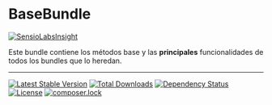 BaseBundle
===================
[![SensioLabsInsight](https://insight.sensiolabs.com/projects/ac7ea233-44c9-4319-ac02-103362873cbf/big.png)](https://insight.sensiolabs.com/projects/ac7ea233-44c9-4319-ac02-103362873cbf)

Este bundle contiene los métodos base y las **principales** funcionalidades de todos los bundles que lo heredan. 

----------
[![Latest Stable Version](https://poser.pugx.org/kronhyx/base-bundle/v/stable)](https://packagist.org/packages/kronhyx/base-bundle)
[![Total Downloads](https://poser.pugx.org/kronhyx/base-bundle/downloads)](https://packagist.org/packages/kronhyx/base-bundle)
[![Dependency Status](https://gemnasium.com/badges/github.com/Kronhyx/BaseBundle.svg)](https://gemnasium.com/github.com/Kronhyx/BaseBundle)
[![License](https://poser.pugx.org/kronhyx/base-bundle/license)](https://packagist.org/packages/kronhyx/base-bundle)
[![composer.lock](https://poser.pugx.org/kronhyx/base-bundle/composerlock)](https://packagist.org/packages/kronhyx/base-bundle)
	
